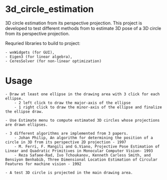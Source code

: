 # 3d_circle_estimation
3D circle estimation from its perspective projection.
This project is developed to test different methods from to estimate 3D pose of a 3D circle from its perspective projection.

Requried libraries to build to project: 

	- wxWidgets (for GUI), 
	- Eigen3 (for linear algebra), 
	- CeresSolver (for non-linear optimization)

# Usage
	- Draw at least one ellipse in the drawing area with 3 click for each ellipse.
		- 2 left click to draw the major-axis of the ellipse
		- 1 right click to draw the minor-axis of the ellipse and finalize the ellipse draw.
		
	- Use Estimate menu to compute estimated 3D circles whose projections are drawn ellipses.

	- 3 different algorithms are implemented from 3 papers.
		- Johan Philip, An algorithm for determining the position of a circle in 3D from its perspective 2D projection - 1997
		- M. Ferri, F. Mangili and G.Viano, Projective Pose Estimation of Linear and Quadratic Primitives in Monocular Computer Vision- 1993
		- Reza Safaee-Rad, Ivo Tchoukanov, Kenneth Carless Smith, and Bensiyon Benhabib, Three Dimensional Location Estimation of Circular Features for machine vision - 1992

	- A test 3D circle is projected in the main drawing area. 
